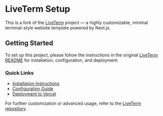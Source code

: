 
# LiveTerm Setup

This is a fork of the [LiveTerm](https://github.com/Cveinnt/LiveTerm) project — a highly customizable, minimal terminal-style website template powered by Next.js.

## Getting Started

To set up this project, please follow the instructions in the original [LiveTerm README](https://github.com/Cveinnt/LiveTerm) for installation, configuration, and deployment.

### Quick Links
- [Installation Instructions](https://github.com/Cveinnt/LiveTerm#installation)
- [Configuration Guide](https://github.com/Cveinnt/LiveTerm#configuration)
- [Deployment to Vercel](https://github.com/Cveinnt/LiveTerm#deploy-on-vercel)

For further customization or advanced usage, refer to the [LiveTerm repository](https://github.com/Cveinnt/LiveTerm).

